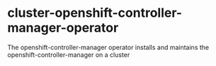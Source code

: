 # cluster-openshift-controller-manager-operator
The openshift-controller-manager operator installs and maintains the openshift-controller-manager on a cluster
